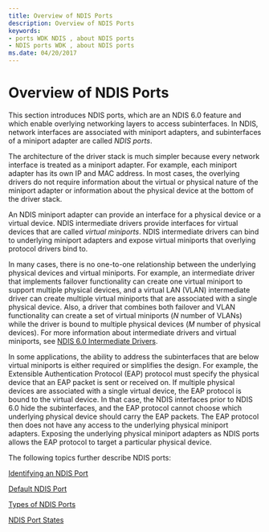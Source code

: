 ```yaml
---
title: Overview of NDIS Ports
description: Overview of NDIS Ports
keywords:
- ports WDK NDIS , about NDIS ports
- NDIS ports WDK , about NDIS ports
ms.date: 04/20/2017
---
```


# Overview of NDIS Ports





This section introduces NDIS ports, which are an NDIS 6.0 feature and which enable overlying networking layers to access subinterfaces. In NDIS, network interfaces are associated with miniport adapters, and subinterfaces of a miniport adapter are called *NDIS ports*.

The architecture of the driver stack is much simpler because every network interface is treated as a miniport adapter. For example, each miniport adapter has its own IP and MAC address. In most cases, the overlying drivers do not require information about the virtual or physical nature of the miniport adapter or information about the physical device at the bottom of the driver stack.

An NDIS miniport adapter can provide an interface for a physical device or a virtual device. NDIS intermediate drivers provide interfaces for virtual devices that are called *virtual miniports*. NDIS intermediate drivers can bind to underlying miniport adapters and expose virtual miniports that overlying protocol drivers bind to.

In many cases, there is no one-to-one relationship between the underlying physical devices and virtual miniports. For example, an intermediate driver that implements failover functionality can create one virtual miniport to support multiple physical devices, and a virtual LAN (VLAN) intermediate driver can create multiple virtual miniports that are associated with a single physical device. Also, a driver that combines both failover and VLAN functionality can create a set of virtual miniports (*N* number of VLANs) while the driver is bound to multiple physical devices (*M* number of physical devices). For more information about intermediate drivers and virtual miniports, see [NDIS 6.0 Intermediate Drivers](writing-ndis-intermediate-drivers.md).

In some applications, the ability to address the subinterfaces that are below virtual miniports is either required or simplifies the design. For example, the Extensible Authentication Protocol (EAP) protocol must specify the physical device that an EAP packet is sent or received on. If multiple physical devices are associated with a single virtual device, the EAP protocol is bound to the virtual device. In that case, the NDIS interfaces prior to NDIS 6.0 hide the subinterfaces, and the EAP protocol cannot choose which underlying physical device should carry the EAP packets. The EAP protocol then does not have any access to the underlying physical miniport adapters. Exposing the underlying physical miniport adapters as NDIS ports allows the EAP protocol to target a particular physical device.

The following topics further describe NDIS ports:

[Identifying an NDIS Port](identifying-an-ndis-port.md)

[Default NDIS Port](default-ndis-port.md)

[Types of NDIS Ports](types-of-ndis-ports.md)

[NDIS Port States](ndis-port-states.md)

 

 





